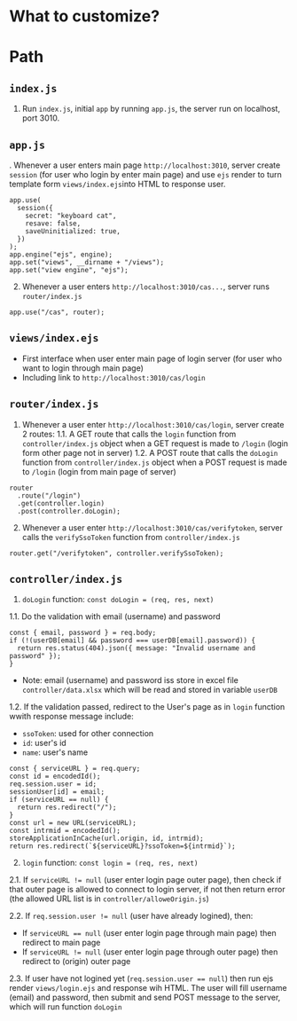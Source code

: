 # What to customize?
# Path
## ```index.js```
1. Run ```index.js```, initial ```app``` by running ```app.js```, the server run on localhost, port 3010.
## ```app.js```
. Whenever a user enters main page ```http://localhost:3010```, server create ```session``` (for user who login by enter main page) and use ```ejs``` render to turn template form ```views/index.ejs```into HTML to response user.
```
app.use(
  session({
    secret: "keyboard cat",
    resave: false,
    saveUninitialized: true,
  })
);
app.engine("ejs", engine);
app.set("views", __dirname + "/views");
app.set("view engine", "ejs");
```
2. Whenever a user enters ```http://localhost:3010/cas...```, server runs ```router/index.js```  
```
app.use("/cas", router);
```
## ```views/index.ejs``` 
- First interface when user enter main page of login server (for user who want to login through main page)
- Including link to ```http://localhost:3010/cas/login```
## ```router/index.js```
1. Whenever a user enter ```http://localhost:3010/cas/login```, server create 2 routes:
1.1. A GET route that calls the ```login``` function from ```controller/index.js``` object when a GET request is made to ```/login``` (login form other page not in server)
1.2. A POST route that calls the ```doLogin``` function from ```controller/index.js``` object when a POST request is made to ```/login``` (login from main page of server)
```
router
  .route("/login")
  .get(controller.login)
  .post(controller.doLogin);
```
2. Whenever a user enter ```http://localhost:3010/cas/verifytoken```, server calls the ```verifySsoToken``` function from ```controller/index.js```
```
router.get("/verifytoken", controller.verifySsoToken);
```
## ```controller/index.js```
1. ```doLogin``` function: ```const doLogin = (req, res, next)```

1.1. Do the validation with email (username) and password
```
const { email, password } = req.body;
if (!(userDB[email] && password === userDB[email].password)) {
  return res.status(404).json({ message: "Invalid username and password" });
}
```
* Note: email (username) and password iss store in excel file ```controller/data.xlsx``` which will be read and stored in variable ```userDB```
  
1.2. If the validation passed, redirect to the User's page as in ```login``` function wwith response message include:

- ```ssoToken```: used for other connection 
- ```id```: user's id
- ```name```: user's name
```
const { serviceURL } = req.query;
const id = encodedId();
req.session.user = id;
sessionUser[id] = email;
if (serviceURL == null) {
  return res.redirect("/");
}
const url = new URL(serviceURL);
const intrmid = encodedId();
storeApplicationInCache(url.origin, id, intrmid);
return res.redirect(`${serviceURL}?ssoToken=${intrmid}`);
```
2. ```login``` function: ```const login = (req, res, next)```

2.1. If ```serviceURL != null``` (user enter login page outer page), then check if that outer page is allowed to connect to login server, if not then return error (the allowed URL list is in ```controller/alloweOrigin.js```)

2.2. If ```req.session.user != null``` (user have already logined), then:
- If ```serviceURL == null``` (user enter login page through main page) then redirect to main page
- If ```serviceURL != null``` (user enter login page through outer page) then redirect to (origin) outer page

2.3. If user have not logined yet (```req.session.user == null```) then run ejs render ```views/login.ejs``` and response wih HTML. The user will fill username (email) and password, then submit and send POST message to the server, which will run function ```doLogin```

